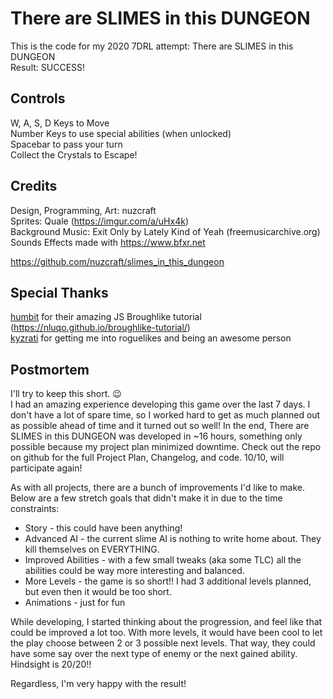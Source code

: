 # There are SLIMES in this DUNGEON
This is the code for my 2020 7DRL attempt: There are SLIMES in this DUNGEON  
Result: SUCCESS!

## Controls
W, A, S, D Keys to Move  
Number Keys to use special abilities (when unlocked)   
Spacebar to pass your turn  
Collect the Crystals to Escape!

## Credits
Design, Programming, Art: nuzcraft  
Sprites: Quale  (https://imgur.com/a/uHx4k)  
Background Music: Exit Only by Lately Kind of Yeah (freemusicarchive.org)  
Sounds Effects made with https://www.bfxr.net  

https://github.com/nuzcraft/slimes_in_this_dungeon

## Special Thanks
[humbit](https://twitter.com/humbit) for their amazing JS Broughlike tutorial (https://nluqo.github.io/broughlike-tutorial/)  
[kyzrati](https://twitter.com/kyzrati) for getting me into roguelikes and being an awesome person

## Postmortem
I'll try to keep this short. 😉  
I had an amazing experience developing this game over the last 7 days. I don't have a lot of spare time, so I worked hard to get as much planned out as possible ahead of time and it turned out so well! In the end, There are SLIMES in this DUNGEON was developed in ~16 hours, something only possible because my project plan minimized downtime. Check out the repo on github for the full Project Plan, Changelog, and code. 10/10, will participate again!

As with all projects, there are a bunch of improvements I'd like to make. Below are a few stretch goals that didn't make it in due to the time constraints:  
* Story - this could have been anything!
* Advanced AI - the current slime AI is nothing to write home about. They kill themselves on EVERYTHING.
* Improved Abilities - with a few small tweaks (aka some TLC) all the abilities could be way more interesting and balanced.
* More Levels - the game is so short!! I had 3 additional levels planned, but even then it would be too short.
* Animations - just for fun 

While developing, I started thinking about the progression, and feel like that could be improved a lot too. With more levels, it would have been cool to let the play choose between 2 or 3 possible next levels. That way, they could have some say over the next type of enemy or the next gained ability. Hindsight is 20/20!!

Regardless, I'm very happy with the result!
